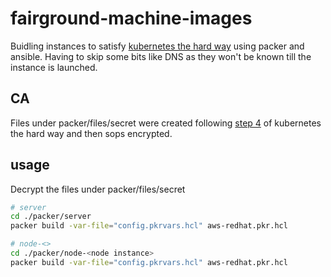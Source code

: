 # fairground-machine-images

Buidling instances to satisfy [kubernetes the hard way](https://github.com/kelseyhightower/kubernetes-the-hard-way) using packer and ansible.
Having to skip some bits like DNS as they won't be known till the instance is launched.

## CA
Files under packer/files/secret were created following [step 4](https://github.com/kelseyhightower/kubernetes-the-hard-way/blob/master/docs/04-certificate-authority.md) of kubernetes the hard way and then sops encrypted.

## usage

Decrypt the files under packer/files/secret

```bash
# server 
cd ./packer/server
packer build -var-file="config.pkrvars.hcl" aws-redhat.pkr.hcl
```

```bash
# node-<> 
cd ./packer/node-<node instance>
packer build -var-file="config.pkrvars.hcl" aws-redhat.pkr.hcl
```
